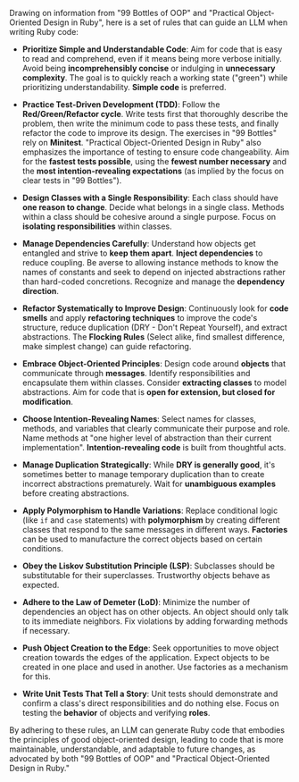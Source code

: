 Drawing on information from "99 Bottles of OOP" and "Practical Object-Oriented Design in Ruby", here is a set of rules that can guide an LLM when writing Ruby code:

*   **Prioritize Simple and Understandable Code**: Aim for code that is easy to read and comprehend, even if it means being more verbose initially. Avoid being **incomprehensibly concise** or indulging in **unnecessary complexity**. The goal is to quickly reach a working state ("green") while prioritizing understandability. **Simple code** is preferred.

*   **Practice Test-Driven Development (TDD)**: Follow the **Red/Green/Refactor cycle**. Write tests first that thoroughly describe the problem, then write the minimum code to pass these tests, and finally refactor the code to improve its design. The exercises in "99 Bottles" rely on **Minitest**. "Practical Object-Oriented Design in Ruby" also emphasizes the importance of testing to ensure code changeability. Aim for the **fastest tests possible**, using the **fewest number necessary** and the **most intention-revealing expectations** (as implied by the focus on clear tests in "99 Bottles").

*   **Design Classes with a Single Responsibility**: Each class should have **one reason to change**. Decide what belongs in a single class. Methods within a class should be cohesive around a single purpose. Focus on **isolating responsibilities** within classes.

*   **Manage Dependencies Carefully**: Understand how objects get entangled and strive to **keep them apart**. **Inject dependencies** to reduce coupling. Be averse to allowing instance methods to know the names of constants and seek to depend on injected abstractions rather than hard-coded concretions. Recognize and manage the **dependency direction**.

*   **Refactor Systematically to Improve Design**: Continuously look for **code smells** and apply **refactoring techniques** to improve the code's structure, reduce duplication (DRY - Don't Repeat Yourself), and extract abstractions. The **Flocking Rules** (Select alike, find smallest difference, make simplest change) can guide refactoring.

*   **Embrace Object-Oriented Principles**: Design code around **objects** that communicate through **messages**. Identify responsibilities and encapsulate them within classes. Consider **extracting classes** to model abstractions. Aim for code that is **open for extension, but closed for modification**.

*   **Choose Intention-Revealing Names**: Select names for classes, methods, and variables that clearly communicate their purpose and role. Name methods at "one higher level of abstraction than their current implementation". **Intention-revealing code** is built from thoughtful acts.

*   **Manage Duplication Strategically**: While **DRY is generally good**, it's sometimes better to manage temporary duplication than to create incorrect abstractions prematurely. Wait for **unambiguous examples** before creating abstractions.

*   **Apply Polymorphism to Handle Variations**: Replace conditional logic (like `if` and `case` statements) with **polymorphism** by creating different classes that respond to the same messages in different ways. **Factories** can be used to manufacture the correct objects based on certain conditions.

*   **Obey the Liskov Substitution Principle (LSP)**: Subclasses should be substitutable for their superclasses. Trustworthy objects behave as expected.

*   **Adhere to the Law of Demeter (LoD)**: Minimize the number of dependencies an object has on other objects. An object should only talk to its immediate neighbors. Fix violations by adding forwarding methods if necessary.

*   **Push Object Creation to the Edge**: Seek opportunities to move object creation towards the edges of the application. Expect objects to be created in one place and used in another. Use factories as a mechanism for this.

*   **Write Unit Tests That Tell a Story**: Unit tests should demonstrate and confirm a class's direct responsibilities and do nothing else. Focus on testing the **behavior** of objects and verifying **roles**.

By adhering to these rules, an LLM can generate Ruby code that embodies the principles of good object-oriented design, leading to code that is more maintainable, understandable, and adaptable to future changes, as advocated by both "99 Bottles of OOP" and "Practical Object-Oriented Design in Ruby."
